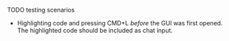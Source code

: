 TODO testing scenarios

- Highlighting code and pressing CMD+L _before_ the GUI was first opened. The highlighted code should be included as chat input.

